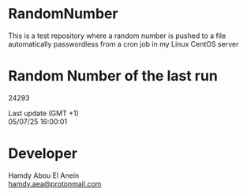 # RandomNumber    
This is a test repository where a random number is pushed to a file automatically passwordless from a cron job in my Linux CentOS server    
# Random Number of the last run   
24293
      
Last update (GMT +1)    
05/07/25 16:00:01
# Developer    
Hamdy Abou El Anein   
hamdy.aea@protonmail.com
